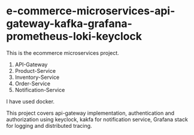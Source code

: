 # e-commerce-microservices-api-gateway-kafka-grafana-prometheus-loki-keyclock

This is the ecommerce microservices project. 

1. API-Gateway
2. Product-Service
3. Inventory-Service
4. Order-Service
5. Notification-Service

I have used docker. 

This project covers api-gateway implementation, authentication and authorization using keyclock, kakfa for notification service, Grafana stack for logging and distributed tracing.
